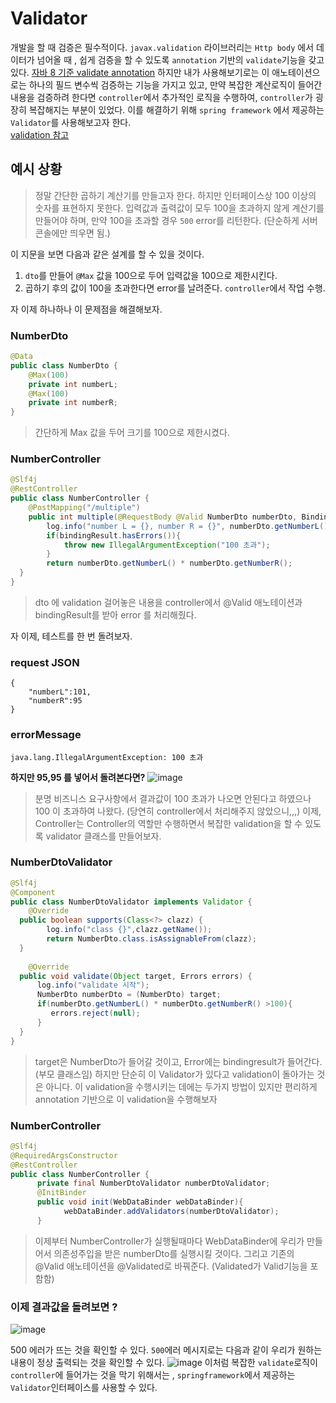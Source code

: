 # Validator
개발을 할 때 검증은 필수적이다. ```javax.validation``` 라이브러리는 ```Http body``` 에서 데이터가 넘어올 때 , 쉽게 검증을 할 수 있도록 ```annotation``` 기반의 ```validate```기능을 갖고 있다. [자바 8 기준 validate annotation](https://javaee.github.io/javaee-spec/javadocs/javax/validation/constraints/package-summary.html) 
하지만 내가 사용해보기로는 이 애노테이션으로는 하나의 필드 변수씩 검증하는 기능을 가지고 있고, 만약 복잡한 계산로직이 들어간 내용을 검증하려 한다면 ```controller```에서 추가적인 로직을 수행하여, ```controller```가 굉장히 복잡해지는 부분이 있었다. 이를 해결하기 위해 ```spring framework``` 에서 제공하는 ```Validator```를 사용해보고자 한다.  
[validation 참고](https://docs.spring.io/spring-framework/docs/current/reference/html/core.html#validation)

## 예시 상황
> 정말 간단한 곱하기 계산기를 만들고자 한다. 하지만 인터페이스상 100 이상의 숫자를 표현하지 못한다. 입력값과 출력값이 모두 100을 초과하지 않게 계산기를 만들어야 하며, 만약 100을 초과할 경우 ```500``` error를 리턴한다. (단순하게 서버 콘솔에만 띄우면 됨.)

이 지문을 보면 다음과 같은 설계를 할 수 있을 것이다.

1. ```dto```를 만들어 ```@Max``` 값을 100으로 두어 입력값을 100으로 제한시킨다.
2. 곱하기 후의 값이 100을 초과한다면 error를 날려준다. ```controller```에서 작업 수행.

자 이제 하나하나 이 문제점을 해결해보자.

### NumberDto
```java
@Data  
public class NumberDto {  
    @Max(100)  
    private int numberL;  
    @Max(100)  
    private int numberR;  
}
```
> 간단하게 Max 값을 두어 크기를 100으로 제한시켰다.

### NumberController
```java
@Slf4j
@RestController  
public class NumberController {  
    @PostMapping("/multiple")  
    public int multiple(@RequestBody @Valid NumberDto numberDto, BindingResult bindingResult){  
        log.info("number L = {}, number R = {}", numberDto.getNumberL(), numberDto.getNumberR());  
	    if(bindingResult.hasErrors()){  
            throw new IllegalArgumentException("100 초과");  
	    }  
        return numberDto.getNumberL() * numberDto.getNumberR();  
  }   
}
```
> dto 에 validation 걸어놓은 내용을 controller에서 @Valid 애노테이션과 bindingResult를 받아 error 를 처리해줬다.

자 이제, 테스트를 한 번 돌려보자.
### request JSON
```
{
	"numberL":101,
	"numberR":95
}
```
### errorMessage
```
java.lang.IllegalArgumentException: 100 초과
```
**하지만 95,95 를 넣어서 돌려본다면?**
![image](https://user-images.githubusercontent.com/87312401/140632317-a6c241ca-1829-47a3-946c-c8ef2815b063.png)
> 분명 비즈니스 요구사항에서 결과값이 100 초과가 나오면 안된다고 하였으나 100 이 초과하여 나왔다. (당연히 controller에서 처리해주지 않았으니,,,) 이제, Controller는 Controller의 역할만 수행하면서 복잡한 validation을 할 수 있도록 validator 클래스를 만들어보자.

### NumberDtoValidator
```java
@Slf4j  
@Component  
public class NumberDtoValidator implements Validator {  
    @Override  
  public boolean supports(Class<?> clazz) {  
        log.info("class {}",clazz.getName());  
		return NumberDto.class.isAssignableFrom(clazz);  
  }  
  
    @Override  
  public void validate(Object target, Errors errors) {  
      log.info("validate 시작");  
	  NumberDto numberDto = (NumberDto) target;  
	  if(numberDto.getNumberL() * numberDto.getNumberR() >100){  
	     errors.reject(null);  
	  }  
  }  
}
```
> target은 NumberDto가 들어갈 것이고, Error에는 bindingresult가 들어간다. (부모 클래스임) 하지만 단순히 이 Validator가 있다고 validation이 돌아가는 것은 아니다. 이 validation을 수행시키는 데에는 두가지 방법이 있지만 편리하게 annotation 기반으로 이 validation을 수행해보자

### NumberController
```java
@Slf4j  
@RequiredArgsConstructor  
@RestController  
public class NumberController {  
      private final NumberDtoValidator numberDtoValidator;  
	  @InitBinder  
	  public void init(WebDataBinder webDataBinder){  
	        webDataBinder.addValidators(numberDtoValidator);  
	  }
``` 
> 이제부터 NumberController가 실행될때마다 WebDataBinder에 우리가 만들어서 의존성주입을 받은 numberDto를 실행시킬 것이다. 그리고 기존의 @Valid 애노테이션을 @Validated로 바꿔준다. (Validated가 Valid기능을 포함함) 

### 이제 결과값을 돌려보면 ? 
![image](https://user-images.githubusercontent.com/87312401/140632424-f22774bb-13a9-4184-ba2a-890c5d7c5b2f.png)

500 에러가 뜨는 것을 확인할 수 있다. ```500```에러 메시지로는 다음과 같이 우리가 원하는 내용이 정상 출력되는 것을 확인할 수 있다.
![image](https://user-images.githubusercontent.com/87312401/140632431-55cd3df4-e76c-4fde-ba37-09556db86545.png)
이처럼 복잡한 ```validate```로직이 ```controller```에 들어가는 것을 막기 위해서는 ,  ```springframework```에서 제공하는 ```Validator```인터페이스를 사용할 수 있다.
